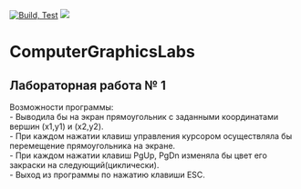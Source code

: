 [![Build, Test](https://github.com/RomanTsitsunov/ComputerGraphicsLabs/actions/workflows/github-actions-demo.yml/badge.svg)](https://github.com/RomanTsitsunov/ComputerGraphicsLabs/actions/workflows/github-actions-demo.yml)
<img src="https://img.shields.io/badge/python-black"/>
# ComputerGraphicsLabs
## Лабораторная работа № 1
<div>
Возможности программы:
<br>
- Выводила бы на экран прямоугольник с заданными координатами вершин (x1,y1) и (x2,y2).
<br>
- При каждом нажатии клавиш управления курсором осуществляла бы перемещение прямоугольника на экране.
<br>
- При каждом нажатии клавиш PgUp, PgDn изменяла бы цвет его закраски на следующий(циклически).
<br>
- Выход из программы по нажатию клавиши ESC.
</div>
